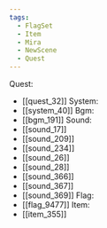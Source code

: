 ```yaml
---
tags:
  - FlagSet
  - Item
  - Mira
  - NewScene
  - Quest
---
```

Quest:
- [[quest_32]]
System:
- [[system_40]]
Bgm:
- [[bgm_191]]
Sound:
- [[sound_17]]
- [[sound_209]]
- [[sound_234]]
- [[sound_26]]
- [[sound_28]]
- [[sound_366]]
- [[sound_367]]
- [[sound_369]]
Flag:
- [[flag_9477]]
Item:
- [[item_355]]
